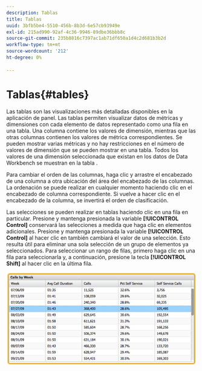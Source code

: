 ```yaml
---
description: Tablas
title: Tablas
uuid: 3bfb5be4-5510-456b-8b3d-6e57cb93949e
exl-id: 215ad990-92af-4c36-9946-89dbe36bbb8c
source-git-commit: 235b8816c7397ac1ab71df650a1d4c2d681b3b2d
workflow-type: tm+mt
source-wordcount: '212'
ht-degree: 0%

---
```


# Tablas{#tables}

Las tablas son las visualizaciones más detalladas disponibles en la aplicación de panel. Las tablas permiten visualizar datos de métricas y dimensiones con cada elemento de datos representado como una fila en una tabla. Una columna contiene los valores de dimensión, mientras que las otras columnas contienen los valores de métrica correspondientes. Se pueden mostrar varias métricas y no hay restricciones en el número de valores de dimensión que se pueden mostrar en una tabla. Todos los valores de una dimensión seleccionada que existan en los datos de Data Workbench se muestran en la tabla .

Para cambiar el orden de las columnas, haga clic y arrastre el encabezado de una columna a otra ubicación del área del encabezado de las columnas. La ordenación se puede realizar en cualquier momento haciendo clic en el encabezado de columna correspondiente. Si vuelve a hacer clic en el encabezado de la columna, se invertirá el orden de clasificación.

Las selecciones se pueden realizar en tablas haciendo clic en una fila en particular. Presione y mantenga presionada la variable **[!UICONTROL Control]** conservará las selecciones a medida que haga clic en elementos adicionales. Presione y mantenga presionada la variable **[!UICONTROL Control]** al hacer clic en también cambiará el valor de una selección. Esto resulta útil para eliminar una sola selección de un grupo de elementos ya seleccionados. Para seleccionar un rango de filas, primero haga clic en una fila para seleccionarla y, a continuación, presione la tecla **[!UICONTROL Shift]** al hacer clic en la última fila.

![](assets/table.png)
